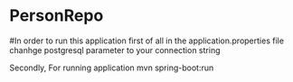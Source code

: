 # PersonRepo
#In order to run this application first of all in the application.properties file chanhge postgresql parameter to your connection string

Secondly, For running application mvn spring-boot:run
